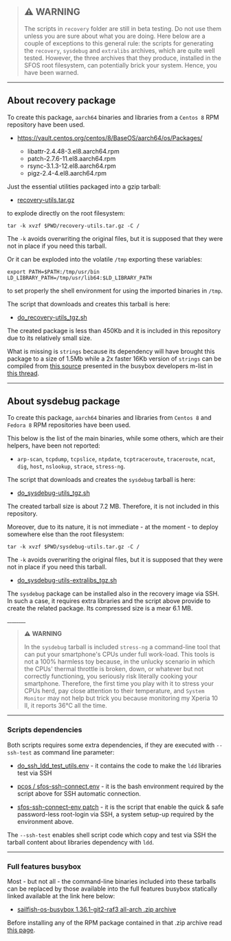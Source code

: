 > ## :warning: WARNING 
> 
> The scripts in `recovery` folder are still in beta testing. Do not use them unless you are sure about what you are doing. Here below are a couple of exceptions to this general rule: the scripts for generating the `recovery`, `sysdebug` and `extralibs` archives, which are quite well tested. However, the three archives that they produce, installed in the SFOS root filesystem, can potentially brick your system. Hence, you have been warned.

---

## About recovery package

To create this package, `aarch64` binaries and libraries from a `Centos 8` RPM repository have been used.

* https://vault.centos.org/centos/8/BaseOS/aarch64/os/Packages/

  * libattr-2.4.48-3.el8.aarch64.rpm
  * patch-2.7.6-11.el8.aarch64.rpm
  * rsync-3.1.3-12.el8.aarch64.rpm
  * pigz-2.4-4.el8.aarch64.rpm

Just the essential utilities packaged into a gzip tarball:

* [recovery-utils.tar.gz](recovery-utils.tar.gz)

to explode directly on the root filesystem:

```
tar -k xvzf $PWD/recovery-utils.tar.gz -C /
```

The `-k` avoids overwriting the original files, but it is supposed that they were not in place if you need this tarball.

Or it can be exploded into the volatile `/tmp` exporting these variables:

```
export PATH=$PATH:/tmp/usr/bin LD_LIBRARY_PATH=/tmp/usr/lib64:$LD_LIBRARY_PATH
```

to set properly the shell environment for using the imported binaries in `/tmp`.

The script that downloads and creates this tarball is here:

* [do_recovery-utils_tgz.sh](do_recovery-utils_tgz.sh)

The created package is less than 450Kb and it is included in this repository due to its relatively small size.

What is missing is `strings` because its dependency will have brought this package to a size of 1.5Mb while a 2x faster 16Kb version of `strings` can be compiled from [this source](strings.c) presented in the busybox developers m-list in [this thread](https://lists.busybox.net/pipermail/busybox/2023-July/090396.html).

---

## About sysdebug package

To create this package, `aarch64` binaries and libraries from `Centos 8` and `Fedora 8` RPM repositories have been used.

This below is the list of the main binaries, while some others, which are their helpers, have been not reported:

* `arp-scan`, `tcpdump`, `tcpslice`, `ntpdate`, `tcptraceroute`, `traceroute`, `ncat`, `dig`, `host`, `nslookup`, `strace`, `stress-ng`.

The script that downloads and creates the `sysdebug` tarball is here:

* [do_sysdebug-utils_tgz.sh](do_sysdebug-utils_tgz.sh)

The created tarball size is about 7.2 MB. Therefore, it is not included in this repository.

Moreover, due to its nature, it is not immediate - at the moment - to deploy somewhere else than the root filesystem:

```
tar -k xvzf $PWD/sysdebug-utils.tar.gz -C /
```

The `-k` avoids overwriting the original files, but it is supposed that they were not in place if you need this tarball.

* [do_sysdebug-utils-extralibs_tgz.sh](do_sysdebug-utils-extralibs_tgz.sh)

The `sysdebug` package can be installed also in the recovery image via SSH. In such a case, it requires extra libraries and the script above provide to create the related package. Its compressed size is a mear 6.1 MB.

<sup>________</sup>

> :warning: **WARNING**
>
> In the `sysdebug` tarball is included `stress-ng` a command-line tool that can put your smartphone's CPUs under full work-load. This tools is not a 100% harmless toy because, in the unlucky scenario in which the CPUs' thermal throttle is broken, down, or whatever but not correctly functioning, you seriously risk literally cooking your smartphone. Therefore, the first time you play with it to stress your CPUs herd, pay close attention to their temperature, and `System Monitor` may not help but trick you because monitoring my Xperia 10 II, it reports 36°C all the time.

---

### Scripts dependencies

Both scripts requires some extra dependencies, if they are executed with `--ssh-test` as command line parameter:

* [do_ssh_ldd_test_utils.env](do_ssh_ldd_test_utils.env) - it contains the code to make the `ldd` libraries test via SSH 

* [pcos / sfos-ssh-connect.env](../scripts/pcos/sfos-ssh-connect.env) - it is the bash environment required by the script above for SSH automatic connection.

* [sfos-ssh-connect-env patch](https://coderus.openrepos.net/pm2/project/sfos-ssh-connect-env) - it is the script that enable the quick & safe password-less root-login via SSH, a system setup-up required by the environment above. 

The `--ssh-test` enables shell script code which copy and test via SSH the tarball content about libraries dependency with `ldd`.

---

### Full features busybox

Most - but not all - the command-line binaries included into these tarballs can be replaced by those available into the full features busybox statically linked available at the link here below:

* [sailfish-os-busybox 1.36.1-git2-raf3 all-arch .zip archive](https://github.com/robang74/sailfish-os-busybox/actions/runs/5649829805)

Before installing any of the RPM package contained in that .zip archive read [this page](https://github.com/robang74/sailfish-os-busybox#readme).
